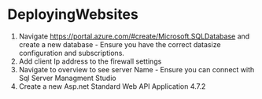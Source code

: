 # DeployingWebsites

1. Navigate https://portal.azure.com/#create/Microsoft.SQLDatabase and create a new database - Ensure you have the correct datasize configuration and subscriptions.
2. Add client Ip address to the firewall settings
3. Navigate to overview to see server Name - Ensure you can connect with Sql Server Managment Studio
4. Create a new Asp.net Standard Web API Application 4.7.2
